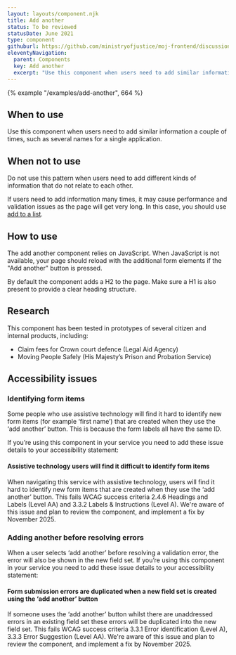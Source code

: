 ```yaml
---
layout: layouts/component.njk
title: Add another
status: To be reviewed
statusDate: June 2021
type: component
githuburl: https://github.com/ministryofjustice/moj-frontend/discussions/686
eleventyNavigation:
  parent: Components
  key: Add another
  excerpt: "Use this component when users need to add similar information a couple of times, such as several names for a single application."
---
```


{% example "/examples/add-another", 664 %}

## When to use

Use this component when users need to add similar information a couple of times, such as several names for a single application.

## When not to use

Do not use this pattern when users need to add different kinds of information that do not relate to each other.

If users need to add information many times, it may cause performance and validation issues as the page will get very long. In this case, you should use [add to a list](/patterns/add-to-a-list/).

## How to use

The add another component relies on JavaScript. When JavaScript is not available, your page should reload with the additional form elements if the "Add another" button is pressed.

By default the component adds a H2 to the page. Make sure a H1 is also present to provide a clear heading structure.

## Research

This component has been tested in prototypes of several citizen and internal products, including:

- Claim fees for Crown court defence (Legal Aid Agency)
- Moving People Safely (His Majesty’s Prison and Probation Service)

## Accessibility issues

### Identifying form items

Some people who use assistive technology will find it hard to identify new form items (for example ‘first name’) that are created when they use the ‘add another’ button. This is because the form labels all have the same ID.

If you’re using this component in your service you need to add these issue details to your accessibility statement:

#### Assistive technology users will find it difficult to identify form items

When navigating this service with assistive technology, users will find it hard to identify new form items that are created when they use the ‘add another’ button. This fails WCAG success criteria 2.4.6 Headings and Labels (Level AA) and 3.3.2 Labels & Instructions (Level A). We're aware of this issue and plan to review the component, and implement a fix by November 2025.

### Adding another before resolving errors

When a user selects ‘add another’ before resolving a validation error, the error will also be shown in the new field set. If you’re using this component in your service you need to add these issue details to your accessibility statement:

#### Form submission errors are duplicated when a new field set is created using the ‘add another’ button

If someone uses the ‘add another’ button whilst there are unaddressed errors in an existing field set these errors will be duplicated into the new field set. This fails WCAG success criteria 3.3.1 Error identification (Level A), 3.3.3 Error Suggestion (Level AA). We're aware of this issue and plan to review the component, and implement a fix by November 2025.
